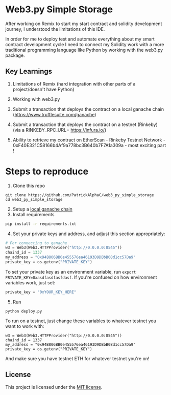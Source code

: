 

# Web3.py Simple Storage

After working on Remix to start my start contract and solidity development journey, I understood the limitations of this IDE.

In order for me to deploy test and automate everything about my smart contract development cycle I need to connect my Solidity work with a more 
traditional programming language like Python by working with the web3.py package.



## Key Learnings

1. Limitations of Remix (hard integration with other parts of a project/doesn't have Python)

2. Working with web3.py

3. Submit a transaction that deploys the contract on a local ganache chain (https://www.trufflesuite.com/ganache)

4. Submit a transaction that deploys the contract on a testnet (Rinkeby) (via a RINKEBY_RPC_URL= https://infura.io/)

5. Ability to retrieve my contract on EtherScan - Rinkeby Testnet Network - 0xF40E321C58166b4Af9a778bc3B640b7F7A1a309a - most exciting part !



# Steps to reproduce 

1. Clone this repo

```
git clone https://github.com/PatrickAlphaC/web3_py_simple_storage
cd web3_py_simple_storage
```

2. Setup a [local ganache chain](https://www.trufflesuite.com/ganache)
3. Install requirements

```bash
pip install -r requirements.txt
```

4. Set your private keys and address, and adjust this section appropriately:

```python
# For connecting to ganache
w3 = Web3(Web3.HTTPProvider("http://0.0.0.0:8545"))
chaind_id = 1337
my_address = "0x94B806BB0e455576ea46193D9DBbB08d1cc57Da9"
private_key = os.getenv("PRIVATE_KEY")
```

To set your private key as an environment variable, run `export PRIVATE_KEY=0xasdfasdfasfdasf`. If you're confused on how environment variables work, just set:

```python
private_key = "0xYOUR_KEY_HERE"
```

5. Run

```
python deploy.py
```

To run on a testnet, just change these variables to whatever testnet you want to work with:

```
w3 = Web3(Web3.HTTPProvider("http://0.0.0.0:8545"))
chaind_id = 1337
my_address = "0x94B806BB0e455576ea46193D9DBbB08d1cc57Da9"
private_key = os.getenv("PRIVATE_KEY")
```

And make sure you have testnet ETH for whatever testnet you're on!

## License

This project is licensed under the [MIT license](LICENSE).
